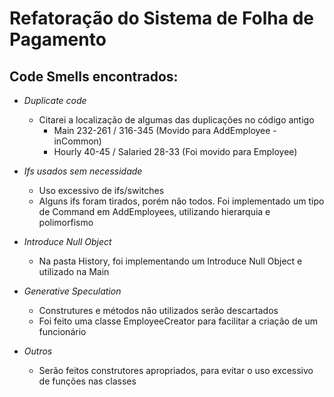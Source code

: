 # Refatoração do Sistema de Folha de Pagamento

## Code Smells encontrados:

- *Duplicate code*
    - Citarei a localização de algumas das duplicações no código antigo
        - Main 232-261 / 316-345 (Movido para AddEmployee - inCommon)
        - Hourly 40-45 / Salaried 28-33 (Foi movido para Employee)

- *Ifs usados sem necessidade*
    - Uso excessivo de ifs/switches
    - Alguns ifs foram tirados, porém não todos. Foi implementado um tipo de Command em AddEmployees, utilizando hierarquia e polimorfismo

- *Introduce Null Object*
    - Na pasta History, foi implementando um Introduce Null Object e utilizado na Main

- *Generative Speculation*
    - Construtures e métodos não utilizados serão descartados
    - Foi feito uma classe EmployeeCreator para facilitar a criação de um funcionário
    
- *Outros*
    - Serão feitos construtores apropriados, para evitar o uso excessivo de funções nas classes
